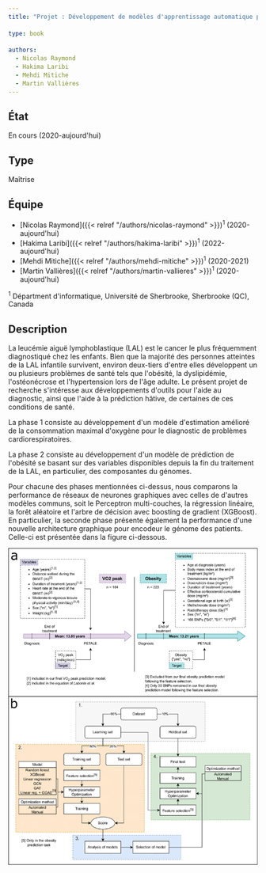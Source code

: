 ```yaml
---
title: "Projet : Développement de modèles d'apprentissage automatique pour le diagnostic et la prédiction des effets secondaires tardifs associés au traitement de la leucémie aiguë lymphoblastique infantile."

type: book

authors:
  - Nicolas Raymond
  - Hakima Laribi
  - Mehdi Mitiche
  - Martin Vallières
---
```



## État

En cours (2020-aujourd'hui)

## Type

Maîtrise

## Équipe

- [Nicolas Raymond]({{< relref "/authors/nicolas-raymond" >}})<sup>1</sup> (2020-aujourd'hui)
- [Hakima Laribi]({{< relref "/authors/hakima-laribi" >}})<sup>1</sup> (2022-aujourd'hui)
- [Mehdi Mitiche]({{< relref "/authors/mehdi-mitiche" >}})<sup>1</sup> (2020-2021)
- [Martin Vallières]({{< relref "/authors/martin-vallieres" >}})<sup>1</sup> (2020-aujourd'hui)

<sup>1</sup> Départment d'informatique, Université de Sherbrooke, Sherbrooke (QC), Canada

## Description

La leucémie aiguë lymphoblastique (LAL) est le cancer le plus fréquemment diagnostiqué chez les enfants. 
Bien que la majorité des personnes atteintes de la LAL infantile survivent, environ deux-tiers d'entre 
elles développent un ou plusieurs problèmes de santé tels que l'obésité, la dyslipidémie, l'ostéonécrose 
et l'hypertension lors de l'âge adulte. Le présent projet de recherche s'intéresse aux développements 
d'outils pour l'aide au diagnostic, ainsi que l'aide à la prédiction hâtive, de certaines de ces 
conditions de santé.

La phase 1 consiste au développement d'un modèle d'estimation amélioré de la consommation maximal 
d'oxygène pour le diagnostic de problèmes cardiorespiratoires.

La phase 2 consiste au développement d'un modèle de prédiction de l'obésité se basant sur des variables 
disponibles depuis la fin du traitement de la LAL, en particulier, des composantes du génomes.

Pour chacune des phases mentionnées ci-dessus, nous comparons la performance de réseaux de neurones
graphiques avec celles de d'autres modèles communs, soit le Perceptron multi-couches, la régression 
linéaire, la forêt aléatoire et l'arbre de décision avec boosting de gradient (XGBoost). 
En particulier, la seconde phase présente également la performance d'une nouvelle architecture graphique
pour encodeur le génome des patients. Celle-ci est présentée dans la figure ci-dessous.

![Présentation du projet](introduction_figure.png "")
